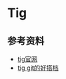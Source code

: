 # Tig


## 参考资料
- [tig官网](http://jonas.nitro.dk/tig/)
- [tig git的好搭档](http://blog.csdn.net/fanv2011/article/details/50397542)